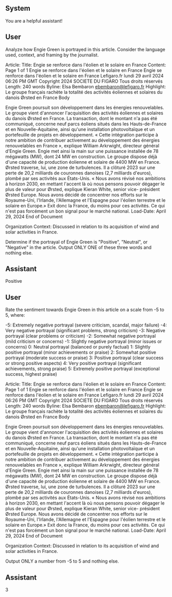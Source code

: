 ## System

You are a helpful assistant!

## User


Analyze how Engie Green is portrayed in this article. Consider the language used, context, and framing by the journalist.

Article:
Title: Engie se renforce dans l'éolien et le solaire en France
Content: Page 1 of 1
Engie se renforce dans l'éolien et le solaire en France
Engie se renforce dans l'éolien et le solaire en France
Lefigaro.fr
lundi 29 avril 2024 06:26 PM GMT
Copyright 2024 SOCIETE DU FIGARO Tous droits réservés
Length: 240 words
Byline: Elsa Bembaron
ebembaron@lefigaro.fr
Highlight: Le groupe français rachète la totalité des activités éoliennes et solaires du danois Ørsted en France
Body
    
Engie Green poursuit son développement dans les énergies renouvelables. Le groupe vient d'annoncer l'acquisition 
des activités éoliennes et solaires du danois Ørsted en France. La transaction, dont le montant n'a pas été 
communiqué, concerne neuf parcs éoliens situés dans les Hauts-de-France et en Nouvelle-Aquitaine, ainsi qu'une 
installation photovoltaïque et un portefeuille de projets en développement. « Cette intégration participe à notre 
ambition de contribuer activement au développement des énergies renouvelables en France », explique William 
Arkrwight, directeur général d'Engie Green. Engie met ainsi la main sur une puissance installée de 78 mégawatts 
(MW), dont 24 MW en construction. 
Le groupe dispose déjà d'une capacité de production éolienne et solaire de 4400 MW en France. Ørsted traverse, 
lui, une zone de turbulences. Il a clôturé 2023 sur une perte de 20,2 milliards de couronnes danoises (2,7 milliards 
d'euros), plombé par ses activités aux États-Unis. « Nous avons révisé nos ambitions à horizon 2030, en mettant 
l'accent là où nous pensons pouvoir dégager le plus de valeur pour Ørsted, explique Kieran White, senior vice-
président Ørsted Europe. Nous avons décidé de concentrer nos efforts sur le Royaume-Uni, l'Irlande, l'Allemagne 
et l'Espagne pour l'éolien terrestre et le solaire en Europe.» Exit donc la France, du moins pour ces activités. Ce qui 
n'est pas forcément un bon signal pour le marché national. 
Load-Date: April 29, 2024
End of Document

Organization Context: Discussed in relation to its acquisition of wind and solar activities in France.

Determine if the portrayal of Engie Green is "Positive", "Neutral", or "Negative" in the article.
Output ONLY ONE of these three words and nothing else.


## Assistant

Positive

## User


Rate the sentiment towards Engie Green in this article on a scale from -5 to 5, where:

-5: Extremely negative portrayal (severe criticism, scandal, major failure)
-4: Very negative portrayal (significant problems, strong criticism)
-3: Negative portrayal (clear problems or criticism)
-2: Somewhat negative portrayal (mild criticism or concerns)
-1: Slightly negative portrayal (minor issues or concerns)
0: Neutral portrayal (balanced or purely factual)
1: Slightly positive portrayal (minor achievements or praise)
2: Somewhat positive portrayal (moderate success or praise)
3: Positive portrayal (clear success or strong positive aspects)
4: Very positive portrayal (significant achievements, strong praise)
5: Extremely positive portrayal (exceptional success, highest praise)

Article:
Title: Engie se renforce dans l'éolien et le solaire en France
Content: Page 1 of 1
Engie se renforce dans l'éolien et le solaire en France
Engie se renforce dans l'éolien et le solaire en France
Lefigaro.fr
lundi 29 avril 2024 06:26 PM GMT
Copyright 2024 SOCIETE DU FIGARO Tous droits réservés
Length: 240 words
Byline: Elsa Bembaron
ebembaron@lefigaro.fr
Highlight: Le groupe français rachète la totalité des activités éoliennes et solaires du danois Ørsted en France
Body
    
Engie Green poursuit son développement dans les énergies renouvelables. Le groupe vient d'annoncer l'acquisition 
des activités éoliennes et solaires du danois Ørsted en France. La transaction, dont le montant n'a pas été 
communiqué, concerne neuf parcs éoliens situés dans les Hauts-de-France et en Nouvelle-Aquitaine, ainsi qu'une 
installation photovoltaïque et un portefeuille de projets en développement. « Cette intégration participe à notre 
ambition de contribuer activement au développement des énergies renouvelables en France », explique William 
Arkrwight, directeur général d'Engie Green. Engie met ainsi la main sur une puissance installée de 78 mégawatts 
(MW), dont 24 MW en construction. 
Le groupe dispose déjà d'une capacité de production éolienne et solaire de 4400 MW en France. Ørsted traverse, 
lui, une zone de turbulences. Il a clôturé 2023 sur une perte de 20,2 milliards de couronnes danoises (2,7 milliards 
d'euros), plombé par ses activités aux États-Unis. « Nous avons révisé nos ambitions à horizon 2030, en mettant 
l'accent là où nous pensons pouvoir dégager le plus de valeur pour Ørsted, explique Kieran White, senior vice-
président Ørsted Europe. Nous avons décidé de concentrer nos efforts sur le Royaume-Uni, l'Irlande, l'Allemagne 
et l'Espagne pour l'éolien terrestre et le solaire en Europe.» Exit donc la France, du moins pour ces activités. Ce qui 
n'est pas forcément un bon signal pour le marché national. 
Load-Date: April 29, 2024
End of Document

Organization Context: Discussed in relation to its acquisition of wind and solar activities in France.

Output ONLY a number from -5 to 5 and nothing else.


## Assistant

3

